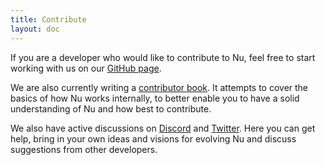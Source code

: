 ```yaml
---
title: Contribute
layout: doc
---
```


If you are a developer who would like to contribute to Nu, feel free to start working with us on our [GitHub page](https://github.com/nushell/nushell).

We are also currently writing a [contributor book](https://www.nushell.sh/contributor-book/). It attempts to cover the basics of how Nu works internally, to better enable you to have a solid understanding of Nu and how best to contribute.

We also have active discussions on [Discord](https://discord.gg/NtAbbGn) and [Twitter](https://twitter.com/nu_shell). Here you can get help, bring in your own ideas and visions for evolving Nu and discuss suggestions from other developers.
